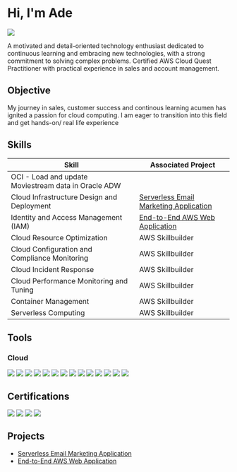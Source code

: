 # Hi, I'm Ade
<a href="https://www.linkedin.com/in/adedotun-arasi/"><img src="https://img.shields.io/badge/-LinkedIn-0072b1?&style=for-the-badge&logo=linkedin&logoColor=white" /></a>

A motivated and detail-oriented technology enthusiast dedicated to continuous learning and embracing new technologies, with a strong commitment to solving complex problems. Certified AWS Cloud Quest Practitioner with practical experience in sales and account management.
## Objective

My journey in sales, customer success and continous learning acumen has ignited a passion for cloud computing. I am eager to transition into this field and get hands-on/ real life experience

## Skills

| Skill                                         | Associated Project         |
|-----------------------------------------------|----------------------------|
| OCI - Load and update Moviestream data in Oracle ADW        | 
| Cloud Infrastructure Design and Deployment         | <a href="https://github.com/AdeinCloud9/Serverless-Email-Marketing-Application/blob/main/README.md">Serverless Email Marketing Application</a> |
| Identity and Access Management (IAM) | <a href="https://github.com/AdeinCloud9/End-to-End-AWS-Web-Application/blob/main/README.md">End-to-End AWS Web Application</a> |
| Cloud Resource Optimization         | AWS Skillbuilder |
| Cloud Configuration and Compliance Monitoring      | AWS Skillbuilder |
| Cloud Incident Response                  | AWS Skillbuilder |
| Cloud Performance Monitoring and Tuning  | AWS Skillbuilder |
| Container Management | AWS Skillbuilder |
| Serverless Computing | AWS Skillbuilder |

## Tools

### Cloud
<div>
 <img src="https://img.shields.io/badge/-Amazon%20S3-FF9900?style=for-the-badge&logo=Amazon%20AWS&logoColor=white"/>
 <img src="https://img.shields.io/badge/-IAM-232F3E?style=for-the-badge&logo=Amazon%20AWS&logoColor=white"/>
 <img src="https://img.shields.io/badge/-DynamoDB-4053D6?style=for-the-badge&logo=Amazon%20DynamoDB&logoColor=white"/>
 <img src="https://img.shields.io/badge/-API%20Gateway-FF4F8B?style=for-the-badge&logo=Amazon%20API%20Gateway&logoColor=white"/>
 <img src="https://img.shields.io/badge/-Amazon%20SES-4285F4?style=for-the-badge&logo=Amazon%20AWS&logoColor=white"/>
 <img src="https://img.shields.io/badge/-Lambda-FF9900?style=for-the-badge&logo=AWS%20Lambda&logoColor=white"/>
 <img src="https://img.shields.io/badge/-AWS%20Amplify-FF9900?style=for-the-badge&logo=AWS%20Amplify&logoColor=white"/>
 <img src="https://img.shields.io/badge/-CodePipeline-238636?style=for-the-badge&logo=Amazon%20AWS&logoColor=white"/>
 <img src="https://img.shields.io/badge/-Amazon%20EventBridge-FF9900?style=for-the-badge&logo=Amazon%20AWS&logoColor=white"/>
 <img src="https://img.shields.io/badge/-EC2-FF9900?style=for-the-badge&logo=Amazon%20AWS&logoColor=white"/>
 <img src="https://img.shields.io/badge/-EBS-FF9900?style=for-the-badge&logo=Amazon%20AWS&logoColor=white"/>
 <img src="https://img.shields.io/badge/-VPC-FF9900?style=for-the-badge&logo=Amazon%20AWS&logoColor=white"/>
 <img src="https://img.shields.io/badge/-CloudWatch-FF9900?style=for-the-badge&logo=Amazon%20AWS&logoColor=white"/>
 <img src="https://img.shields.io/badge/-EFS-FF9900?style=for-the-badge&logo=Amazon%20AWS&logoColor=white"/>




## Certifications
<div>
  <img src="https://img.shields.io/badge/-Amazon%20Web%20Services%20(AWS)-232F3E?style=for-the-badge&logo=Amazon%20AWS&logoColor=white"/>
  <img src="https://img.shields.io/badge/-AWS%20Cloud%20Quest%3A%20Cloud%20Practitioner-FF9900?style=for-the-badge&logo=Amazon%20AWS&logoColor=white"/>
  <img src="https://img.shields.io/badge/-DeepLearning.AI-4285F4?style=for-the-badge&logo=DeepLearning.AI&logoColor=white"/>
  <img src="https://img.shields.io/badge/-Generative%20AI%20for%20Everyone-FF4F8B?style=for-the-badge&logo=DeepLearning.AI&logoColor=white"/>

</div>

## Projects
- <a href="https://github.com/AdeinCloud9/Serverless-Email-Marketing-Application/blob/main/README.md">Serverless Email Marketing Application</a>
- <a href="https://github.com/AdeinCloud9/End-to-End-AWS-Web-Application/blob/main/README.md">End-to-End AWS Web Application</a>
